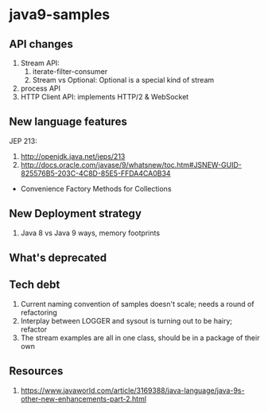 # java9-samples

## API changes

1. Stream API:
   1. iterate-filter-consumer
   2. Stream vs Optional: Optional is a special kind of stream
2. process API
3. HTTP Client API: implements HTTP/2 & WebSocket
## New language features
JEP 213: 
1. http://openjdk.java.net/jeps/213
2. http://docs.oracle.com/javase/9/whatsnew/toc.htm#JSNEW-GUID-825576B5-203C-4C8D-85E5-FFDA4CA0B34
* Convenience Factory Methods for Collections
## New Deployment strategy
1. Java 8 vs Java 9 ways, memory footprints
## What's deprecated
## Tech debt
1. Current naming convention of samples doesn't scale; needs a round of refactoring
2. Interplay between LOGGER and sysout is turning out to be hairy; refactor
3. The stream examples are all in one class, should be in a package of their own

## Resources 
1. https://www.javaworld.com/article/3169388/java-language/java-9s-other-new-enhancements-part-2.html
